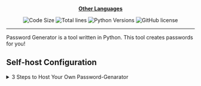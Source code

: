 <div align="center">

[**Other Languages**](.github/README/)

![Code Size](https://img.shields.io/github/languages/code-size/robonamari/Password-Genarator?style=flat)
![Total lines](https://tokei.rs/b1/github/robonamari/Password-Genarator?style=flat)
![Python Versions](https://img.shields.io/badge/python-%5E3.9-blue)
![GitHub license](https://img.shields.io/github/license/robonamari/Password-Genarator)

---

</div>

Password Generator is a tool written in Python. This tool creates passwords for you!

## Self-host Configuration

<details>
<summary>3 Steps to Host Your Own Password-Genarator</summary>

### 1. Clone the Repository

```bash
git clone https://github.com/robonamari/Password-Genarator
```

### 2. Install Python

Install Python. No additional dependencies are required.

### 3. Run the Script

```bash
python main.py
```

### Done!

Your script should be fully configured and ready to run!

</details>
